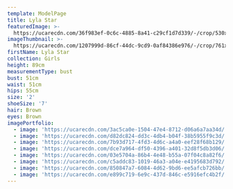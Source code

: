 ```yaml
---
template: ModelPage
title: Lyla Star
featuredImage: >-
  https://ucarecdn.com/36f983ef-0c6c-4885-8a41-c29cf1d7d339/-/crop/530x275/0,0/-/preview/
imageThumbnail: >-
  https://ucarecdn.com/1207999d-86cf-44dc-9cd9-0af84386e976/-/crop/761x971/169,0/-/preview/
firstName: Lyla Star
collection: Girls
height: 89cm
measurementType: bust
bust: 51cm
waist: 51cm
hips: 55cm
size: '2'
shoeSize: '7'
hair: Brown
eyes: Brown
imagePortfolio:
  - image: 'https://ucarecdn.com/3ac5ca0e-1504-47e4-8712-d06a6a7aa34d/'
  - image: 'https://ucarecdn.com/d82dc824-dd3c-4db4-b04f-38b5955f9c3d/'
  - image: 'https://ucarecdn.com/7b93d717-4fd3-4d6c-a4a0-eef28f68b129/'
  - image: 'https://ucarecdn.com/dce7a964-df50-4396-a401-32d8f5db3d06/'
  - image: 'https://ucarecdn.com/03e5704a-86b4-4e48-b55a-07f04c8a82f6/'
  - image: 'https://ucarecdn.com/c5addc83-1019-46a3-a04e-e4195683d792/'
  - image: 'https://ucarecdn.com/850847a7-6084-4d62-9bd6-ee5afcb726bb/'
  - image: 'https://ucarecdn.com/e899c719-6e9c-437d-846c-e5916efc4b2f/'
---
```


